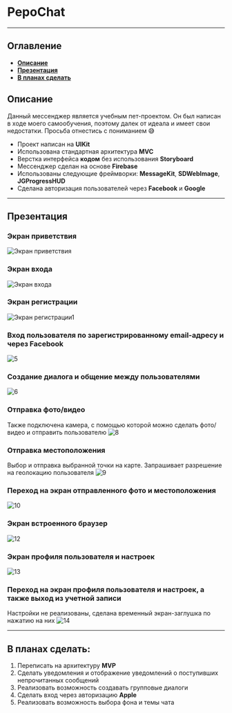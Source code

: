 # PepoChat
___
## Оглавление
- **[Описание](#Description)**
- **[Презентация](#Presentation)**
- **[В планах сделать](#ToDo)**

## <a id="Description"></a>Описание
Данный мессенджер является учебным пет-проектом. 
Он был написан в ходе моего самообучения, поэтому далек от идеала и имеет свои недостатки. 
Просьба отнестись с пониманием :sweat_smile:

- Проект написан на **UIKit**
- Использована стандартная архитектура **MVC**
- Верстка интерфейса **кодом** без использования **Storyboard**
- Мессенджер сделан на основе **Firebase**
- Использованы следующие фреймворки: **MessageKit**, **SDWebImage**, **JGProgressHUD**
- Сделана авторизация пользователей через **Facebook** и **Google** 
___

## <a id="Presentation"></a>Презентация
### Экран приветствия
![Экран приветствия](https://user-images.githubusercontent.com/87443364/152023301-bb9f1ad8-b611-46c0-9c84-d23c8f94d158.png)
### Экран входа
![Экран входа](https://user-images.githubusercontent.com/87443364/152023927-d08f2aac-d132-4f6d-af4d-750169da341c.png)
### Экран регистрации
![Экран регистрации1](https://user-images.githubusercontent.com/87443364/152023955-4f805d44-86e0-468e-9b42-336c42860f7c.png)
### Вход пользователя по зарегистрированному email-адресу и через Facebook
![5](https://user-images.githubusercontent.com/87443364/152038096-27d3b769-8b32-4a03-be25-e370a616c880.gif)
### Создание диалога и общение между пользователями 
![6](https://user-images.githubusercontent.com/87443364/152038058-43ef5802-f668-45ba-9b33-a9012de00fb1.gif)
### Отправка фото/видео
Также подключена камера, с помощью которой можно сделать фото/видео и отправить пользователю
![8](https://user-images.githubusercontent.com/87443364/151719227-7ba0099b-2780-4c40-b4ca-f85c793f7a1b.gif)
### Отправка местоположения
Выбор и отправка выбранной точки на карте. Запрашивает разрешение на геолокацию пользователя
![9](https://user-images.githubusercontent.com/87443364/151719229-5f6a22a8-8ac9-4197-b967-d5ef03944e01.gif)
### Переход на экран отправленного фото и местоположения
![10](https://user-images.githubusercontent.com/87443364/151719370-a1ebbe4e-5617-40e9-aef4-9d92e3ea8e8e.gif)
### Экран встроенного браузер
![12](https://user-images.githubusercontent.com/87443364/152038749-2a7cb9e3-fdba-41f5-a9e5-38383ecb1867.gif)
### Экран профиля пользователя и настроек
![13](https://user-images.githubusercontent.com/87443364/152038806-4669e553-4ca9-4d6b-9e88-78b06e03912f.png)
### Переход на экран профиля пользователя и настроек, а также выход из учетной записи
Настройки не реализованы, сделана временный экран-заглушка по нажатию на них
![14](https://user-images.githubusercontent.com/87443364/151719689-b84d06dc-847d-46f8-97ee-89809a25f512.gif)
___

## <a id="ToDo"></a>В планах сделать:
1. Переписать на архитектуру **MVP**
2. Сделать уведомления и отображение уведомлений о поступивших непрочитанных сообщений
3. Реализовать возможность создавать групповые диалоги
4. Сделать вход через авторизацию **Apple**
5. Реализовать возможность выбора фона и темы чата
